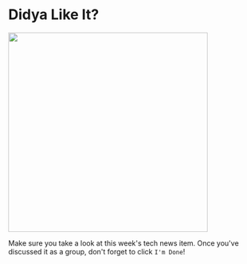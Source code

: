 # Didya Like It?

<img src="https://s3.amazonaws.com/after-school-assets/community-content.gif" width="400">

Make sure you take a look at this week's tech news item. Once you've discussed it as a group, don't forget to click `I'm Done`!